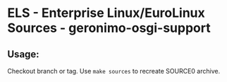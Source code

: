 # ELS - Enterprise Linux/EuroLinux Sources - geronimo-osgi-support
 
## Usage:
  Checkout branch or tag. Use `make sources` to recreate  SOURCE0 archive.
